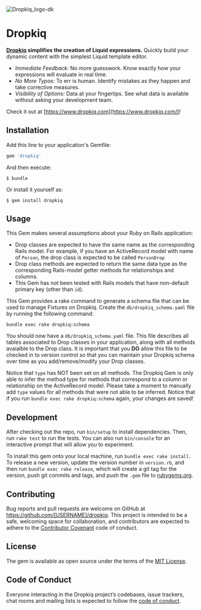 ![Dropkiq_logo-dk](https://user-images.githubusercontent.com/69064/68704782-dd868e80-055a-11ea-952c-78bd9e9344d6.png)

# Dropkiq

**[Dropkiq](https://www.dropkiq.com/) simplifies the creation of Liquid expressions.** Quickly build your dynamic content with the simplest Liquid template editor.

* *Immediate Feedback:* No more guesswork. Know exactly how your expressions will evaluate in real time.
* *No More Typos:* To err is human. Identify mistakes as they happen and take corrective measures.
* *Visibility of Options:* Data at your fingertips. See what data is available without asking your development team.

Check it out at [https://www.dropkiq.com](https://www.dropkiq.com/)!

## Installation

Add this line to your application's Gemfile:

```ruby
gem 'dropkiq'
```

And then execute:

    $ bundle

Or install it yourself as:

    $ gem install dropkiq

## Usage

This Gem makes several assumptions about your Ruby on Rails application:

* Drop classes are expected to have the same name as the corresponding Rails model. For example, if you have an ActiveRecord model with name of `Person`, the drop class is expected to be called `PersonDrop`
* Drop class methods are expected to return the same data type as the corresponding Rails-model getter methods for relationships and columns.
* This Gem has not been tested with Rails models that have non-default primary key (other than `id`).

This Gem provides a rake command to generate a schema file that can be used to manage Fixtures on Dropkiq. Create the `db/dropkiq_schema.yaml` file by running the following command:

```
bundle exec rake dropkiq:schema
```

You should now have a `db/dropkiq_schema.yaml` file. This file describes all tables associated to Drop classes in your application, along with all methods avaialble to the Drop class. It is important that you **DO** allow this file to be checked in to version control so that you can maintain your Dropkiq schema over time as you add/remove/modify your Drop classes.

Notice that `type` has NOT been set on all methods. The Dropkiq Gem is only able to infer the method type for methods that correspond to a column or relationship on the ActiveRecord model. Please take a moment to manually add `type` values for all methods that were not able to be inferred. Notice that if you run `bundle exec rake dropkiq:schema` again, your changes are saved!

## Development

After checking out the repo, run `bin/setup` to install dependencies. Then, run `rake test` to run the tests. You can also run `bin/console` for an interactive prompt that will allow you to experiment.

To install this gem onto your local machine, run `bundle exec rake install`. To release a new version, update the version number in `version.rb`, and then run `bundle exec rake release`, which will create a git tag for the version, push git commits and tags, and push the `.gem` file to [rubygems.org](https://rubygems.org).

## Contributing

Bug reports and pull requests are welcome on GitHub at https://github.com/[USERNAME]/dropkiq. This project is intended to be a safe, welcoming space for collaboration, and contributors are expected to adhere to the [Contributor Covenant](http://contributor-covenant.org) code of conduct.

## License

The gem is available as open source under the terms of the [MIT License](https://opensource.org/licenses/MIT).

## Code of Conduct

Everyone interacting in the Dropkiq project’s codebases, issue trackers, chat rooms and mailing lists is expected to follow the [code of conduct](https://github.com/[USERNAME]/dropkiq/blob/master/CODE_OF_CONDUCT.md).
